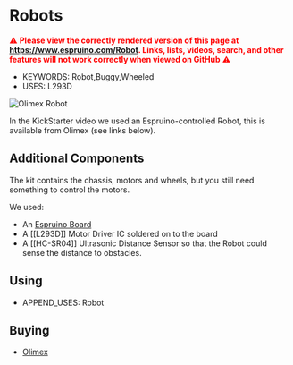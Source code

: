<!--- Copyright (c) 2013 Gordon Williams, Pur3 Ltd. See the file LICENSE for copying permission. -->
Robots
======

<span style="color:red">:warning: **Please view the correctly rendered version of this page at https://www.espruino.com/Robot. Links, lists, videos, search, and other features will not work correctly when viewed on GitHub** :warning:</span>

* KEYWORDS: Robot,Buggy,Wheeled
* USES: L293D

![Olimex Robot](Robot/olimex.jpg)

In the KickStarter video we used an Espruino-controlled Robot, this is available from Olimex (see links below).

Additional Components
------------------

The kit contains the chassis, motors and wheels, but you still need something to control the motors.

We used:

* An [Espruino Board](EspruinoBoard) 
* A [[L293D]] Motor Driver IC soldered on to the board
* A [[HC-SR04]] Ultrasonic Distance Sensor so that the Robot could sense the distance to obstacles.

Using 
-----

* APPEND_USES: Robot

Buying
-----

* [Olimex](https://www.olimex.com/Products/RobotParts/Chassis/ROBOT-3-WHEEL-KIT/)

